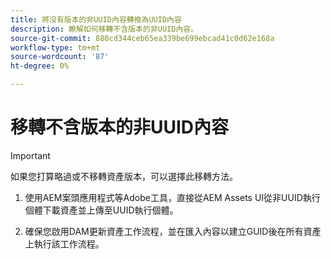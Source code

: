 ```yaml
---
title: 將沒有版本的非UUID內容轉換為UUID內容
description: 瞭解如何移轉不含版本的非UUID內容。
source-git-commit: 880cd344ceb65ea339be699ebcad41c0d62e168a
workflow-type: tm+mt
source-wordcount: '87'
ht-degree: 0%

---
```


# 移轉不含版本的非UUID內容

>[!IMPORTANT]
>
> 如果您打算略過或不移轉資產版本，可以選擇此移轉方法。


1. 使用AEM案頭應用程式等Adobe工具，直接從AEM Assets UI從非UUID執行個體下載資產並上傳至UUID執行個體。

1. 確保您啟用DAM更新資產工作流程，並在匯入內容以建立GUID後在所有資產上執行該工作流程。
